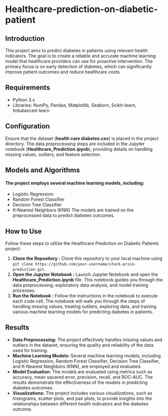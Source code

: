 # Healthcare-prediction-on-diabetic-patient

## Introduction
This project aims to predict diabetes in patients using relevant health indicators. The goal is to create a reliable and accurate machine learning model that healthcare providers can use for proactive intervention. The primary focus is on early detection of diabetes, which can significantly improve patient outcomes and reduce healthcare costs.

## Requirements
- Python 3.x
- Libraries: NumPy, Pandas, Matplotlib, Seaborn, Scikit-learn, Imbalanced-learn

## Configuration
Ensure that the dataset (**health care diabetes.csv**) is placed in the project directory. The data preprocessing steps are included in the Jupyter notebook (**Healthcare_Prediction.ipynb**), providing details on handling missing values, outliers, and feature selection.

## Models and Algorithms
#### The project employs several machine learning models, including:
- Logistic Regression
- Random Forest Classifier
- Decision Tree Classifier
- K-Nearest Neighbors (KNN)
The models are trained on the preprocessed data to predict diabetes outcomes.

## How to Use
Follow these steps to utilize the Healthcare Prediction on Diabetic Patients project:
1. **Clone the Repository :** Clone this repository to your local machine using `git clone https://github.com/your-username/stock-price-prediction.git`.
2. **Open the Jupyter Notebook :** Launch Jupyter Notebook and open the **Healthcare_Prediction.ipynb** file. This notebook guides you through the data preprocessing, exploratory data analysis, and model training processes.
3. **Run the Notebook :** Follow the instructions in the notebook to execute each code cell. The notebook will walk you through the steps of handling missing values, treating outliers, exploring data, and training various machine learning models for predicting diabetes in patients.

## Results

- **Data Preprocessing:** The project effectively handles missing values and outliers in the dataset, ensuring the quality and reliability of the data used for training.
- **Machine Learning Models:** Several machine learning models, including Logistic Regression, Random Forest Classifier, Decision Tree Classifier, and K-Nearest Neighbors (KNN), are employed and evaluated.
- **Model Evaluation:** The models are evaluated using metrics such as accuracy, mean squared error, precision, recall, and ROC-AUC. The results demonstrate the effectiveness of the models in predicting diabetes outcomes.
- **Visualizations:** The project includes various visualizations, such as histograms, scatter plots, and pair plots, to provide insights into the relationships between different health indicators and the diabetes outcome.


 

